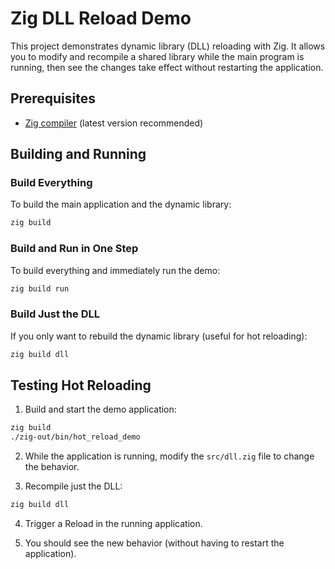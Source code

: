 # Zig DLL Reload Demo

This project demonstrates dynamic library (DLL) reloading with Zig.
It allows you to modify and recompile a shared library while the main program is running,
then see the changes take effect without restarting the application.

## Prerequisites

- [Zig compiler](https://ziglang.org/download/) (latest version recommended)

## Building and Running

### Build Everything

To build the main application and the dynamic library:

```bash
zig build
```

### Build and Run in One Step

To build everything and immediately run the demo:

```bash
zig build run
```

### Build Just the DLL

If you only want to rebuild the dynamic library (useful for hot reloading):

```bash
zig build dll
```

## Testing Hot Reloading

1. Build and start the demo application:

```bash
zig build
./zig-out/bin/hot_reload_demo
```

2. While the application is running, modify the `src/dll.zig` file to change the behavior.

3. Recompile just the DLL:

```bash
zig build dll
```

4. Trigger a Reload in the running application.

5. You should see the new behavior (without having to restart the application).
